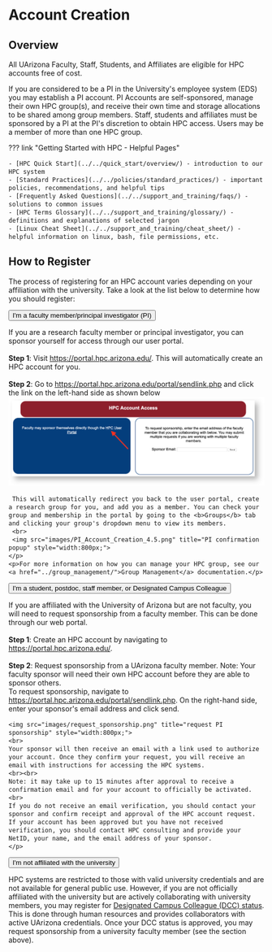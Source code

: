 # Account Creation

## Overview
All UArizona Faculty, Staff, Students, and Affiliates are eligible for HPC accounts free of cost.

If you are considered to be a PI in the University's employee system (EDS) you may establish a PI account. PI Accounts are self-sponsored, manage their own HPC group(s), and receive their own time and storage allocations to be shared among group members. Staff, students and affiliates must be sponsored by a PI at the PI's discretion to obtain HPC access. Users may be a member of more than one HPC group.

??? link "Getting Started with HPC - Helpful Pages"

    - [HPC Quick Start](../../quick_start/overview/) - introduction to our HPC system
    - [Standard Practices](../../policies/standard_practices/) - important policies, recommendations, and helpful tips 
    - [Frequently Asked Questions](../../support_and_training/faqs/) - solutions to common issues
    - [HPC Terms Glossary](../../support_and_training/glossary/) - definitions and explanations of selected jargon
    - [Linux Cheat Sheet](../../support_and_training/cheat_sheet/) - helpful information on linux, bash, file permissions, etc.

## How to Register

The process of registering for an HPC account varies depending on your affiliation with the university. Take a look at the list below to determine how you should register:

<html>
<link rel="stylesheet" href="../../assets/stylesheets/animated_dropdown.css">

<button class="collapsible">I'm a faculty member/principal investigator (PI)</button>
<div class="content">
    <p>If you are a research faculty member or principal investigator, you can sponsor yourself for access through our user portal. 
    <br><br>
    <b>Step 1</b>: Visit <a href="https://portal.hpc.arizona.edu/">https://portal.hpc.arizona.edu/</a>. This will automatically create an HPC account for you. 
    <br><br>
    <b>Step 2</b>: Go to <a href="https://portal.hpc.arizona.edu/portal/sendlink.php">https://portal.hpc.arizona.edu/portal/sendlink.php</a> and click the link on the left-hand side as shown below
    <br>
    <img src="images/PI_Account_Creation_4.png" title="PI self-sponsor link" style="width:800px;">
    <br>
     
     This will automatically redirect you back to the user portal, create a research group for you, and add you as a member. You can check your group and membership in the portal by going to the <b>Groups</b> tab and clicking your group's dropdown menu to view its members. 
     <br>
     <img src="images/PI_Account_Creation_4.5.png" title="PI confirmation popup" style="width:800px;">
    </p>
    <p>For more information on how you can manage your HPC group, see our <a href="../group_management/">Group Management</a> documentation.</p>
</div>
     
<button class="collapsible">I'm a student, postdoc, staff member, or Designated Campus Colleague</button>
<div class="content">
    <p>
     If you are affiliated with the University of Arizona but are not faculty, you will need to request sponsorship from a faculty member. This can be done through our web portal.
     <br><br>
    <b>Step 1</b>: Create an HPC account by navigating to <a href="https://portal.hpc.arizona.edu/">https://portal.hpc.arizona.edu/</a>.
    <br><br>
    <b>Step 2</b>: Request sponsorship from a UArizona faculty member. Note: Your faculty sponsor will need their own HPC account before they are able to sponsor others.
    <br> 
    To request sponsorship, navigate to <a href="https://portal.hpc.arizona.edu/portal/sendlink.php">https://portal.hpc.arizona.edu/portal/sendlink.php</a>. On the right-hand side, enter your sponsor's email address and click send. 
    
    <img src="images/request_sponsorship.png" title="request PI sponsorship" style="width:800px;">
    <br>
    Your sponsor will then receive an email with a link used to authorize your account. Once they confirm your request, you will receive an email with instructions for accessing the HPC systems.
    <br><br>
    Note: it may take up to 15 minutes after approval to receive a confirmation email and for your account to officially be activated.
    <br>
    If you do not receive an email verification, you should contact your sponsor and confirm receipt and approval of the HPC account request. If your account has been approved but you have not received verification, you should contact HPC consulting and provide your NetID, your name, and the email address of your sponsor. 
    </p>
</div>
    
<button class="collapsible">I'm not affiliated with the university</button>
<div class="content"> 
    <p>
    HPC systems are restricted to those with valid university credentials and are not available for general public use. However, if you are not officially affiliated with the university but are actively collaborating with university members, you may register for <a href="https://it.arizona.edu/service/designated-campus-colleague-accounts">Designated Campus Colleague (DCC) status</a>. This is done through human resources and provides collaborators with active UArizona credentials. Once your DCC status is approved, you may request sponsorship from a university faculty member (see the section above).
    </p>
</div>

<script src="../../assets/javascripts/animated_dropdown.js"></script>
</html>